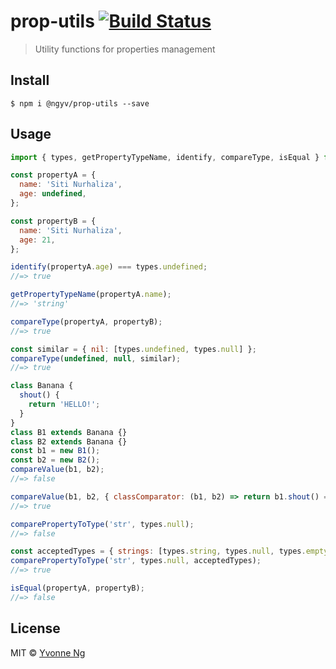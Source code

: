 # prop-utils [![Build Status](https://travis-ci.org/ngyv/prop-utils.svg?branch=master)](https://travis-ci.org/ngyv/prop-utils)

> Utility functions for properties management


## Install

```
$ npm i @ngyv/prop-utils --save
```


## Usage

```js
import { types, getPropertyTypeName, identify, compareType, isEqual } from '@ngyv/prop-utils'

const propertyA = {
  name: 'Siti Nurhaliza',
  age: undefined,
};

const propertyB = {
  name: 'Siti Nurhaliza',
  age: 21,
};

identify(propertyA.age) === types.undefined;
//=> true

getPropertyTypeName(propertyA.name);
//=> 'string'

compareType(propertyA, propertyB);
//=> true

const similar = { nil: [types.undefined, types.null] };
compareType(undefined, null, similar);
//=> true

class Banana {
  shout() {
    return 'HELLO!';
  }
}
class B1 extends Banana {}
class B2 extends Banana {}
const b1 = new B1();
const b2 = new B2();
compareValue(b1, b2);
//=> false

compareValue(b1, b2, { classComparator: (b1, b2) => return b1.shout() === b2.shout() });
//=> true

comparePropertyToType('str', types.null);
//=> false

const acceptedTypes = { strings: [types.string, types.null, types.emptyString] };
comparePropertyToType('str', types.null, acceptedTypes);
//=> true

isEqual(propertyA, propertyB);
//=> false
```


## License

MIT © [Yvonne Ng](http://github.com/ngyv)
